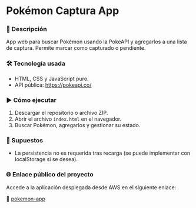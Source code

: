 # Pokémon Captura App

### 🧾 Descripción
App web para buscar Pokémon usando la PokeAPI y agregarlos a una lista de captura. Permite marcar como capturado o pendiente.

### 🛠️ Tecnología usada
- HTML, CSS y JavaScript puro.
- API pública: https://pokeapi.co/

### ▶️ Cómo ejecutar
1. Descargar el repositorio o archivo ZIP.
2. Abrir el archivo `index.html` en el navegador.
3. Buscar Pokémon, agregarlos y gestionar su estado.

### 📌 Supuestos
- La persistencia no es requerida tras recarga (se puede implementar con localStorage si se desea).

### 🌐 Enlace público del proyecto
Accede a la aplicación desplegada desde AWS en el siguiente enlace:

🔗 [pokemon-app](https://pokemon-app-jairarias.s3.us-east-2.amazonaws.com/index.html)

